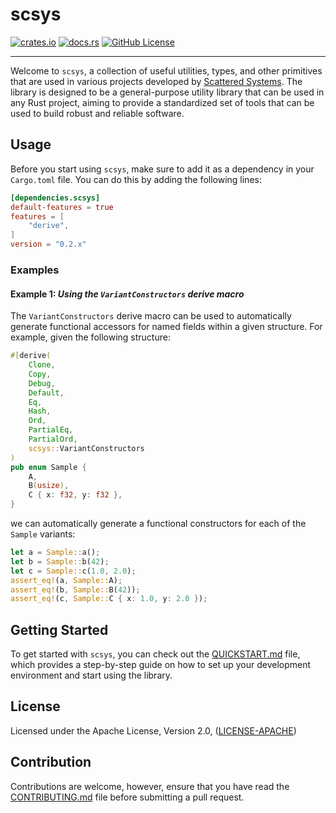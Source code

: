 # scsys

[![crates.io](https://img.shields.io/crates/v/scsys?style=for-the-badge&logo=rust)](https://crates.io/crates/scsys)
[![docs.rs](https://img.shields.io/docsrs/scsys?style=for-the-badge&logo=docs.rs)](https://docs.rs/scsys)
[![GitHub License](https://img.shields.io/github/license/scattered-systems/scsys?style=for-the-badge&logo=github)](https://github.com/scattered-systems/scsys/blob/main/LICENSE)

***

Welcome to `scsys`, a collection of useful utilities, types, and other primitives that are used in various projects developed by [Scattered Systems](https://github.com/scattered-systems). The library is designed to be a general-purpose utility library that can be used in any Rust project, aiming to provide a standardized set of tools that can be used to build robust and reliable software.

## Usage

Before you start using `scsys`, make sure to add it as a dependency in your `Cargo.toml` file. You can do this by adding the following lines:

```toml
[dependencies.scsys]
default-features = true
features = [
    "derive",
]
version = "0.2.x"
```

### Examples

#### Example 1: _Using the `VariantConstructors` derive macro_

The `VariantConstructors` derive macro can be used to automatically generate functional accessors for named fields within a given structure. For example, given the following structure:

```rust
#[derive(
    Clone, 
    Copy, 
    Debug, 
    Default, 
    Eq, 
    Hash, 
    Ord, 
    PartialEq, 
    PartialOrd, 
    scsys::VariantConstructors
)
pub enum Sample {
    A,
    B(usize),
    C { x: f32, y: f32 },
}
```

we can automatically generate a functional constructors for each of the `Sample` variants:

```rust
let a = Sample::a();
let b = Sample::b(42);
let c = Sample::c(1.0, 2.0);
assert_eq!(a, Sample::A);
assert_eq!(b, Sample::B(42));
assert_eq!(c, Sample::C { x: 1.0, y: 2.0 });
```

## Getting Started

To get started with `scsys`, you can check out the [QUICKSTART.md](QUICKSTART.md) file, which provides a step-by-step guide on how to set up your development environment and start using the library.

## License

Licensed under the Apache License, Version 2.0, ([LICENSE-APACHE](http://www.apache.org/licenses/LICENSE-2.0))

## Contribution

Contributions are welcome, however, ensure that you have read the [CONTRIBUTING.md](CONTRIBUTING.md) file before submitting a pull request.
